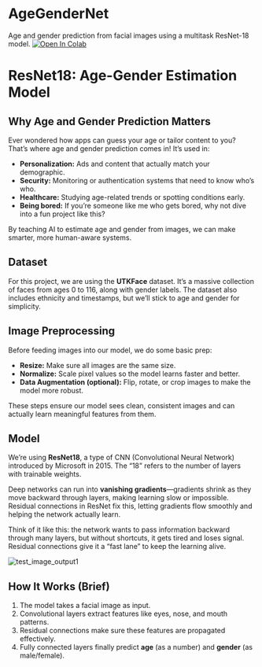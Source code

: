 # AgeGenderNet
Age and gender prediction from facial images using a multitask ResNet-18 model.
[![Open In Colab](https://colab.research.google.com/assets/colab-badge.svg)](https://colab.research.google.com/github/parhamahn/AgeGenderNet/blob/main/train.ipynb)

# ResNet18: Age-Gender Estimation Model

## Why Age and Gender Prediction Matters
Ever wondered how apps can guess your age or tailor content to you? That’s where age and gender prediction comes in! It’s used in:

- **Personalization:** Ads and content that actually match your demographic.  
- **Security:** Monitoring or authentication systems that need to know who’s who.  
- **Healthcare:** Studying age-related trends or spotting conditions early.  
- **Being bored:** If you’re someone like me who gets bored, why not dive into a fun project like this?

By teaching AI to estimate age and gender from images, we can make smarter, more human-aware systems.

## Dataset
For this project, we are using the **UTKFace** dataset. It’s a massive collection of faces from ages 0 to 116, along with gender labels. The dataset also includes ethnicity and timestamps, but we’ll stick to age and gender for simplicity.

## Image Preprocessing
Before feeding images into our model, we do some basic prep:

- **Resize:** Make sure all images are the same size.  
- **Normalize:** Scale pixel values so the model learns faster and better.  
- **Data Augmentation (optional):** Flip, rotate, or crop images to make the model more robust.

These steps ensure our model sees clean, consistent images and can actually learn meaningful features from them.

## Model
We’re using **ResNet18**, a type of CNN (Convolutional Neural Network) introduced by Microsoft in 2015. The “18” refers to the number of layers with trainable weights.

Deep networks can run into **vanishing gradients**—gradients shrink as they move backward through layers, making learning slow or impossible. Residual connections in ResNet fix this, letting gradients flow smoothly and helping the network actually learn.

Think of it like this: the network wants to pass information backward through many layers, but without shortcuts, it gets tired and loses signal. Residual connections give it a “fast lane” to keep the learning alive.

![test_image_output1](https://github.com/user-attachments/assets/1ad1e647-f351-4b77-9c24-e521604de98e)

## How It Works (Brief)
1. The model takes a facial image as input.  
2. Convolutional layers extract features like eyes, nose, and mouth patterns.  
3. Residual connections make sure these features are propagated effectively.  
4. Fully connected layers finally predict **age** (as a number) and **gender** (as male/female).  
